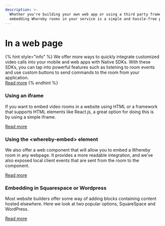 ```yaml
---
description: >-
  Whether you're building your own web app or using a third party framework,
  embedding Whereby rooms in your service is a simple and hassle-free process.
---
```


# In a web page

{% hint style="info" %}
We offer more ways to quickly integrate customized video calls into your mobile and web apps with Native SDKs. With these SDKs, you can tap into powerful features such as listening to room events and use custom buttons to send commands to the room from your application.\
[Read more](../../whereby-embedded-sdk-beta.md)
{% endhint %}

### Using an iframe

If you want to embed video rooms in a website using HTML or a framework that supports HTML elements like React.js, a great option for doing this is by using a simple iframe.

[Read more](using-an-iframe.md)

### Using the \<whereby-embed> element

We also offer a web component that will allow you to embed a Whereby room in any webpage. It provides a more readable integration, and we’ve also exposed local client events that are sent from the room to the component.

[Read more](using-the-whereby-embed-element.md)

### Embedding in Squarespace or Wordpress

Most website builders offer some way of adding blocks containing content hosted elsewhere. Here we look at two popular options, SquareSpace and WordPress.

[Read more](embedding-in-squarespace-or-wordpress.md)
